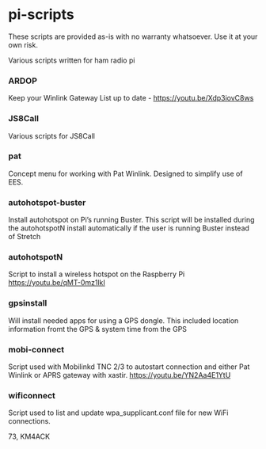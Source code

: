 # pi-scripts

These scripts are provided as-is with no warranty whatsoever. Use it at your own risk.

Various scripts written for ham radio pi

### ARDOP 
Keep your Winlink Gateway List up to date - https://youtu.be/Xdp3iovC8ws

### JS8Call 
Various scripts for JS8Call

### pat
Concept menu for working with Pat Winlink. Designed to simplify use of EES.

### autohotspot-buster 
Install autohotspot on Pi’s running Buster. This script will be installed during the autohotspotN install automatically if the user is running Buster instead of Stretch

### autohotspotN
Script to install a wireless hotspot on the Raspberry Pi https://youtu.be/qMT-0mz1lkI

### gpsinstall
Will install needed apps for using a GPS dongle. This included location information fromt the GPS & system time from the GPS

### mobi-connect
Script used with Mobilinkd TNC 2/3 to autostart connection and either Pat Winlink or APRS gateway with xastir. https://youtu.be/YN2Aa4E1YtU

### wificonnect 
Script used to list and update wpa_supplicant.conf file for new WiFi connections.

73,
KM4ACK
